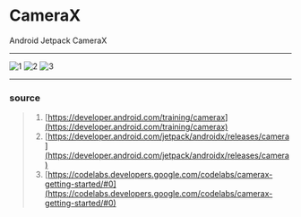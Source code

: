 # CameraX
Android Jetpack CameraX



***

![1](https://user-images.githubusercontent.com/17040639/69707679-32f89900-1120-11ea-95d0-f53fdbefe8b7.png)
![2](https://user-images.githubusercontent.com/17040639/69707688-355af300-1120-11ea-901c-42346d8eba83.png)
![3](https://user-images.githubusercontent.com/17040639/69707694-3724b680-1120-11ea-8d2a-e8002acaa10c.png)

***

### source

> 1. [https://developer.android.com/training/camerax](https://developer.android.com/training/camerax)
> 2. [https://developer.android.com/jetpack/androidx/releases/camera](https://developer.android.com/jetpack/androidx/releases/camera)
> 3. [https://codelabs.developers.google.com/codelabs/camerax-getting-started/#0](https://codelabs.developers.google.com/codelabs/camerax-getting-started/#0)
